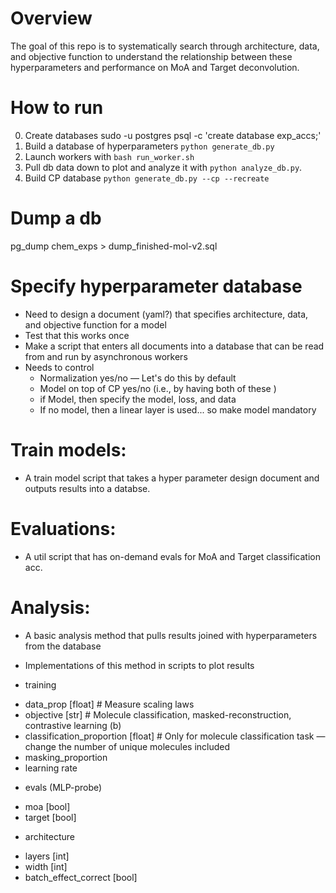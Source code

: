 # Overview
The goal of this repo is to systematically search through architecture, data, and objective function to understand the relationship between these hyperparameters and performance on MoA and Target deconvolution.

# How to run

0. Create databases sudo -u postgres psql -c 'create database exp_accs;'
1. Build a database of hyperparameters `python generate_db.py`
2. Launch workers with `bash run_worker.sh`
3. Pull db data down to plot and analyze it with `python analyze_db.py`.
4. Build CP database `python generate_db.py --cp --recreate`

# Dump a db
pg_dump chem_exps > dump_finished-mol-v2.sql

# Specify hyperparameter database
- Need to design a document (yaml?) that specifies architecture, data, and objective function for a model
- Test that this works once
- Make a script that enters all documents into a database that can be read from and run by asynchronous workers
- Needs to control
	+ Normalization yes/no — Let's do this by default
	+ Model on top of CP yes/no  (i.e., by having both of these )
	+ if Model, then specify the model, loss, and data
	- If no model, then a linear layer is used... so make model mandatory

# Train models:
- A train model script that takes a hyper parameter design document and outputs results into a databse.

# Evaluations:
- A util script that has on-demand evals for MoA and Target classification acc.

# Analysis:
- A basic analysis method that pulls results joined with hyperparameters from the database
- Implementations of this method in scripts to plot results




- training
+ data_prop [float]  # Measure scaling laws
+ objective [str]  # Molecule classification, masked-reconstruction, contrastive learning (b)
+ classification_proportion [float]  # Only for molecule classification task — change the number of unique molecules included
+ masking_proportion
+ learning rate

- evals (MLP-probe)
+ moa [bool]
+ target [bool]

- architecture
+ layers [int]
+ width [int]
+ batch_effect_correct [bool]





